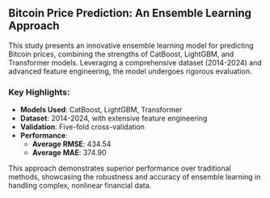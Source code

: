 ## Bitcoin Price Prediction: An Ensemble Learning Approach

This study presents an innovative ensemble learning model for predicting Bitcoin prices, combining the strengths of CatBoost, LightGBM, and Transformer models. Leveraging a comprehensive dataset (2014-2024) and advanced feature engineering, the model undergoes rigorous evaluation.

### Key Highlights:
- **Models Used**: CatBoost, LightGBM, Transformer
- **Dataset**: 2014-2024, with extensive feature engineering
- **Validation**: Five-fold cross-validation
- **Performance**:
  - **Average RMSE**: 434.54
  - **Average MAE**: 374.90

This approach demonstrates superior performance over traditional methods, showcasing the robustness and accuracy of ensemble learning in handling complex, nonlinear financial data.
